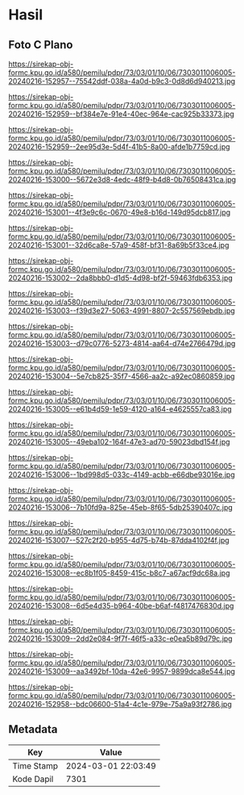 # Hasil

## Foto C Plano

https://sirekap-obj-formc.kpu.go.id/a580/pemilu/pdpr/73/03/01/10/06/7303011006005-20240216-152957--75542ddf-038a-4a0d-b9c3-0d8d6d940213.jpg

https://sirekap-obj-formc.kpu.go.id/a580/pemilu/pdpr/73/03/01/10/06/7303011006005-20240216-152959--bf384e7e-91e4-40ec-964e-cac925b33373.jpg

https://sirekap-obj-formc.kpu.go.id/a580/pemilu/pdpr/73/03/01/10/06/7303011006005-20240216-152959--2ee95d3e-5d4f-41b5-8a00-afde1b7759cd.jpg

https://sirekap-obj-formc.kpu.go.id/a580/pemilu/pdpr/73/03/01/10/06/7303011006005-20240216-153000--5672e3d8-4edc-48f9-b4d8-0b76508431ca.jpg

https://sirekap-obj-formc.kpu.go.id/a580/pemilu/pdpr/73/03/01/10/06/7303011006005-20240216-153001--4f3e9c6c-0670-49e8-b16d-149d95dcb817.jpg

https://sirekap-obj-formc.kpu.go.id/a580/pemilu/pdpr/73/03/01/10/06/7303011006005-20240216-153001--32d6ca8e-57a9-458f-bf31-8a69b5f33ce4.jpg

https://sirekap-obj-formc.kpu.go.id/a580/pemilu/pdpr/73/03/01/10/06/7303011006005-20240216-153002--2da8bbb0-d1d5-4d98-bf2f-59463fdb6353.jpg

https://sirekap-obj-formc.kpu.go.id/a580/pemilu/pdpr/73/03/01/10/06/7303011006005-20240216-153003--f39d3e27-5063-4991-8807-2c557569ebdb.jpg

https://sirekap-obj-formc.kpu.go.id/a580/pemilu/pdpr/73/03/01/10/06/7303011006005-20240216-153003--d79c0776-5273-4814-aa64-d74e2766479d.jpg

https://sirekap-obj-formc.kpu.go.id/a580/pemilu/pdpr/73/03/01/10/06/7303011006005-20240216-153004--5e7cb825-35f7-4566-aa2c-a92ec0860859.jpg

https://sirekap-obj-formc.kpu.go.id/a580/pemilu/pdpr/73/03/01/10/06/7303011006005-20240216-153005--e61b4d59-1e59-4120-a164-e4625557ca83.jpg

https://sirekap-obj-formc.kpu.go.id/a580/pemilu/pdpr/73/03/01/10/06/7303011006005-20240216-153005--49eba102-164f-47e3-ad70-59023dbd154f.jpg

https://sirekap-obj-formc.kpu.go.id/a580/pemilu/pdpr/73/03/01/10/06/7303011006005-20240216-153006--1bd998d5-033c-4149-acbb-e66dbe93016e.jpg

https://sirekap-obj-formc.kpu.go.id/a580/pemilu/pdpr/73/03/01/10/06/7303011006005-20240216-153006--7b10fd9a-825e-45eb-8f65-5db25390407c.jpg

https://sirekap-obj-formc.kpu.go.id/a580/pemilu/pdpr/73/03/01/10/06/7303011006005-20240216-153007--527c2f20-b955-4d75-b74b-87dda4102f4f.jpg

https://sirekap-obj-formc.kpu.go.id/a580/pemilu/pdpr/73/03/01/10/06/7303011006005-20240216-153008--ec8b1f05-8459-415c-b8c7-a67acf9dc68a.jpg

https://sirekap-obj-formc.kpu.go.id/a580/pemilu/pdpr/73/03/01/10/06/7303011006005-20240216-153008--6d5e4d35-b964-40be-b6af-f4817476830d.jpg

https://sirekap-obj-formc.kpu.go.id/a580/pemilu/pdpr/73/03/01/10/06/7303011006005-20240216-153009--2dd2e084-9f7f-46f5-a33c-e0ea5b89d79c.jpg

https://sirekap-obj-formc.kpu.go.id/a580/pemilu/pdpr/73/03/01/10/06/7303011006005-20240216-153009--aa3492bf-10da-42e6-9957-9899dca8e544.jpg

https://sirekap-obj-formc.kpu.go.id/a580/pemilu/pdpr/73/03/01/10/06/7303011006005-20240216-152958--bdc06600-51a4-4c1e-979e-75a9a93f2786.jpg


## Metadata

| Key        | Value               |
| ---------- | ------------------- |
| Time Stamp | 2024-03-01 22:03:49 |
| Kode Dapil | 7301                |



